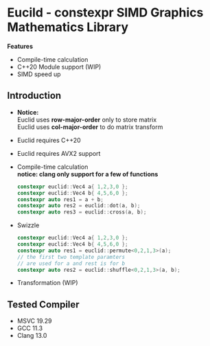 # Eucild - constexpr SIMD Graphics Mathematics Library

**Features**
- Compile-time calculation
- C++20 Module support (WIP)
- SIMD speed up

## Introduction
- **Notice:** \
  Euclid uses **row-major-order** only to store matrix \
  Euclid uses **col-major-order** to do matrix transform
- Euclid requires C++20
- Euclid requires AVX2 support

- Compile-time calculation \
  **notice: clang only support for a few of functions**
  ```c++
  constexpr euclid::Vec4 a{ 1,2,3,0 };
  constexpr euclid::Vec4 b{ 4,5,6,0 };
  constexpr auto res1 = a + b;
  constexpr auto res2 = euclid::dot(a, b);
  constexpr auto res3 = euclid::cross(a, b);
  ```
  
- Swizzle
  ```c++
  constexpr euclid::Vec4 a{ 1,2,3,0 };
  constexpr euclid::Vec4 b{ 4,5,6,0 };
  constexpr auto res1 = euclid::permute<0,2,1,3>(a);
  // the first two template paramters
  // are used for a and rest is for b
  constexpr auto res2 = euclid::shuffle<0,2,1,3>(a, b);
  ```

- Transformation (WIP)

## Tested Compiler
- MSVC 19.29
- GCC 11.3
- Clang 13.0